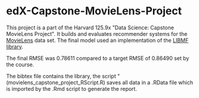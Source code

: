 # edX-Capstone-MovieLens-Project

This project is a part of the Harvard 125.9x "Data Science: Capstone MovieLens Project". It builds and evaluates recommender 
systems for the [MovieLens](https://grouplens.org/datasets/movielens/) data set. The final model used an implementation of 
the [LIBMF library](https://www.csie.ntu.edu.tw/~cjlin/libmf/). 

The final RMSE was 0.78611 compared to a target RMSE of 0.86490 set by the course.

The bibtex file contains the library, the script "(movielens_capstone_project_RScript.R\) saves all data in a .RData file which
is imported by the .Rmd script to generate the report.
